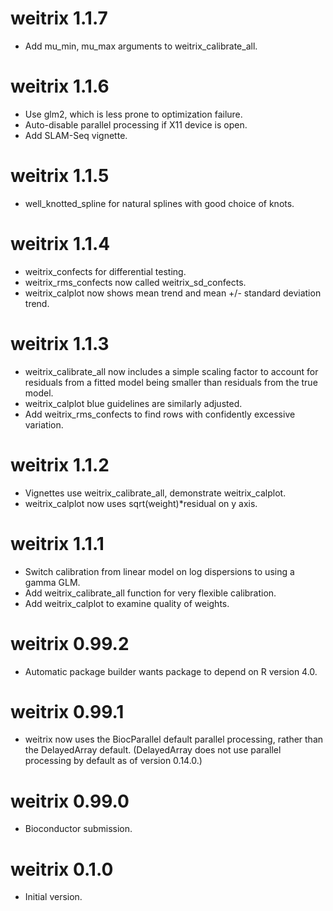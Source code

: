 
# weitrix 1.1.7

* Add mu_min, mu_max arguments to weitrix_calibrate_all.


# weitrix 1.1.6

* Use glm2, which is less prone to optimization failure.
* Auto-disable parallel processing if X11 device is open.
* Add SLAM-Seq vignette.


# weitrix 1.1.5

* well_knotted_spline for natural splines with good choice of knots.


# weitrix 1.1.4

* weitrix_confects for differential testing.
* weitrix_rms_confects now called weitrix_sd_confects.
* weitrix_calplot now shows mean trend and mean +/- standard deviation trend.


# weitrix 1.1.3

* weitrix_calibrate_all now includes a simple scaling factor to account for
  residuals from a fitted model being smaller than residuals from the true 
  model.
* weitrix_calplot blue guidelines are similarly adjusted.
* Add weitrix_rms_confects to find rows with confidently excessive variation.


# weitrix 1.1.2

* Vignettes use weitrix_calibrate_all, demonstrate weitrix_calplot.
* weitrix_calplot now uses sqrt(weight)*residual on y axis.


# weitrix 1.1.1

* Switch calibration from linear model on log dispersions to using a gamma GLM.
* Add weitrix_calibrate_all function for very flexible calibration.
* Add weitrix_calplot to examine quality of weights.


# weitrix 0.99.2

* Automatic package builder wants package to depend on R version 4.0.


# weitrix 0.99.1

* weitrix now uses the BiocParallel default parallel processing, rather than
  the DelayedArray default. (DelayedArray does not use parallel processing
  by default as of version 0.14.0.)


# weitrix 0.99.0

* Bioconductor submission.


# weitrix 0.1.0

* Initial version.
